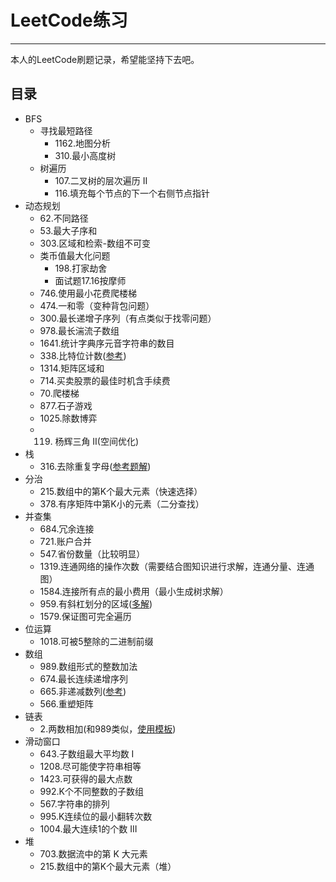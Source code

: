 # LeetCode练习
***
本人的LeetCode刷题记录，希望能坚持下去吧。
## 目录
* BFS
    * 寻找最短路径
        * 1162.地图分析
        * 310.最小高度树
    * 树遍历
        * 107.二叉树的层次遍历 II
		* 116.填充每个节点的下一个右侧节点指针
* 动态规划
    * 62.不同路径
    * 53.最大子序和
    * 303.区域和检索-数组不可变
    * 类币值最大化问题
	    * 198.打家劫舍
		* 面试题17.16按摩师
	* 746.使用最小花费爬楼梯
	* 474.一和零（变种背包问题）
	* 300.最长递增子序列（有点类似于找零问题）
	* 978.最长湍流子数组
	* 1641.统计字典序元音字符串的数目
	* 338.比特位计数([参考](https://leetcode-cn.com/problems/counting-bits/solution/hen-qing-xi-de-si-lu-by-duadua/))
	* 1314.矩阵区域和
	* 714.买卖股票的最佳时机含手续费
	* 70.爬楼梯
	* 877.石子游戏
	* 1025.除数博弈
	* 119. 杨辉三角 II(空间优化)
* 栈
	* 316.去除重复字母([参考题解](https://leetcode-cn.com/problems/remove-duplicate-letters/solution/kan-wan-bao-hui-chao-ji-xiang-xi-si-lu-y-25bu/))
* 分治
	* 215.数组中的第K个最大元素（快速选择）
	* 378.有序矩阵中第K小的元素（二分查找）
* 并查集
	* 684.冗余连接
	* 721.账户合并
	* 547.省份数量（比较明显）
	* 1319.连通网络的操作次数（需要结合图知识进行求解，连通分量、连通图）
	* 1584.连接所有点的最小费用（最小生成树求解）
	* 959.有斜杠划分的区域([多解](https://leetcode-cn.com/problems/regions-cut-by-slashes/solution/c-dong-hua-zhuan-huan-cheng-dao-yu-ge-sh-guve/))
	* 1579.保证图可完全遍历
* 位运算
	* 1018.可被5整除的二进制前缀
* 数组
	* 989.数组形式的整数加法
	* 674.最长连续递增序列
	* 665.非递减数列([参考](https://leetcode-cn.com/problems/non-decreasing-array/solution/3-zhang-dong-tu-bang-zhu-ni-li-jie-zhe-d-06gi/))
    * 566.重塑矩阵
* 链表
	* 2.两数相加(和989类似，[使用模板](https://leetcode-cn.com/problems/add-to-array-form-of-integer/solution/989-ji-zhu-zhe-ge-jia-fa-mo-ban-miao-sha-8y9r/))
* 滑动窗口
    * 643.子数组最大平均数 I
    * 1208.尽可能使字符串相等
    * 1423.可获得的最大点数
    * 992.K个不同整数的子数组
    * 567.字符串的排列
    * 995.K连续位的最小翻转次数
    * 1004.最大连续1的个数 III
* 堆
    * 703.数据流中的第 K 大元素
    * 215.数组中的第K个最大元素（堆）

